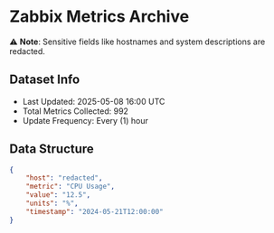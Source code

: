 # Zabbix Metrics Archive

⚠️ **Note**: Sensitive fields like hostnames and system descriptions are redacted.

## Dataset Info
- Last Updated: 2025-05-08 16:00 UTC
- Total Metrics Collected: 992
- Update Frequency: Every (1) hour

## Data Structure
```json
{
    "host": "redacted",
    "metric": "CPU Usage",
    "value": "12.5",
    "units": "%",
    "timestamp": "2024-05-21T12:00:00"
}
```
